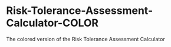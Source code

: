 # Risk-Tolerance-Assessment-Calculator-COLOR
The colored version of the Risk Tolerance Assessment Calculator
